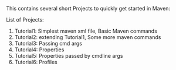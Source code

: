 This contains several short Projects to quickly get started in Maven:

List of Projects:

1. Tutorial1: Simplest maven xml file, Basic Maven commands
2. Tutorial2: extending Tutorial1, Some more maven commands
3. Tutorial3: Passing cmd args
4. Tutorial4: Properties
5. Tutorial5: Properties passed by cmdline args
6. Tutorial6: Profiles
